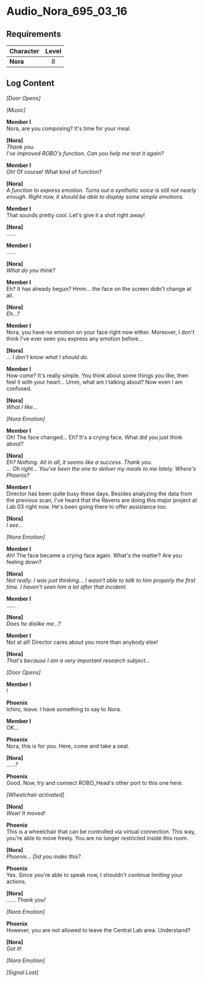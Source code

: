# Audio_Nora_695_03_16
## Requirements
|Character|Level|
|---------|:---:|
|**Nora** |  8  |

## Log Content
*\[Door Opens\]*

*\[Music\]*

**Member I**<br>
Nora, are you composing? It's time for your meal.

**[Nora]**<br>
*Thank you.<br>
I've improved ROBO's function. Can you help me test it again?*

**Member I**<br>
Oh! Of course! What kind of function?

**[Nora]**<br>
*A function to express emotion. Turns out a synthetic voice is still not nearly enough. Right now, it should be able to display some simple emotions.*

**Member I**<br>
That sounds pretty cool. Let's give it a shot right away!

**[Nora]**<br>
*......*

**Member I**<br>
......

**[Nora]**<br>
*What do you think?*

**Member I**<br>
Eh? It has already begun? Hmm... the face on the screen didn't change at all.

**[Nora]**<br>
*Eh...?*

**Member I**<br>
Nora, you have no emotion on your face right now either. Moreover, I don't think I've ever seen you express any emotion before...

**[Nora]**<br>
*... I don't know what I should do.*

**Member I**<br>
How come? It's really simple. You think about some things you like, then feel it with your heart... Umm, what am I talking about? Now even I am confused.

**[Nora]**<br>
*What I like...*

*\[Nora Emotion\]*

**Member I**<br>
Oh! The face changed... Eh? It's a crying face. What did you just think about?

**[Nora]**<br>
*Eh? Nothing. All in all, it seems like a success. Thank you.<br>
... Oh right... You've been the one to deliver my meals to me lately. Where's Phoenix?*

**Member I**<br>
Director has been quite busy these days. Besides analyzing the data from the previous scan, I've heard that the Ravens are doing this major project at Lab 03 right now. He's been going there to offer assistance too.

**[Nora]**<br>
*I see...*

*\[Nora Emotion\]*

**Member I**<br>
Ah! The face became a crying face again. What's the matter? Are you feeling down?

**[Nora]**<br>
*Not really. I was just thinking... I wasn't able to talk to him properly the first time. I haven't seen him a lot after that incident.*

**Member I**<br>
......

**[Nora]**<br>
*Does he dislike me...?*

**Member I**<br>
Not at all! Director cares about you more than anybody else!

**[Nora]**<br>
*That's because I am a very important research subject...*

*\[Door Opens\]*

**Member I**<br>
!

**Phoenix**<br>
Ichiro, leave. I have something to say to Nora.

**Member I**<br>
OK...

**Phoenix**<br>
Nora, this is for you. Here, come and take a seat.

**[Nora]**<br>
*......?*

**Phoenix**<br>
Good. Now, try and connect ROBO\_Head's other port to this one here.

*\[Wheelchair activated\]*

**[Nora]**<br>
*Wow! It moved!*

**Phoenix**<br>
This is a wheelchair that can be controlled via virtual connection. This way, you're able to move freely. You are no longer restricted inside this room.

**[Nora]**<br>
*Phoenix... Did you make this?*

**Phoenix**<br>
Yes. Since you're able to speak now, I shouldn't continue limiting your actions.

**[Nora]**<br>
*...... Thank you!*

*\[Nora Emotion\]*

**Phoenix**<br>
However, you are not allowed to leave the Central Lab area. Understand?

**[Nora]**<br>
*Got it!*

*\[Nora Emotion\]*

*[Signal Lost]*
